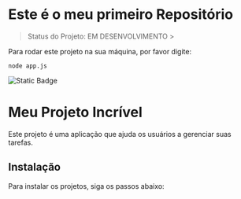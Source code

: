 <h1>Este é o meu primeiro Repositório</h1>

> Status do Projeto: EM DESENVOLVIMENTO >

Para rodar este projeto na sua máquina, por favor digite:

```
node app.js
```
![Static Badge](https://img.shields.io/badge/THAYS-DESENVOLVIMENTO-pink)

# Meu Projeto Incrível
Este projeto é uma aplicação que ajuda os usuários a gerenciar suas tarefas.
## Instalação
Para instalar os projetos, siga os passos abaixo:

